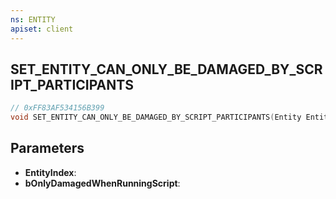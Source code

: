 ```yaml
---
ns: ENTITY
apiset: client
---
```

## SET_ENTITY_CAN_ONLY_BE_DAMAGED_BY_SCRIPT_PARTICIPANTS

```c
// 0xFF83AF534156B399
void SET_ENTITY_CAN_ONLY_BE_DAMAGED_BY_SCRIPT_PARTICIPANTS(Entity EntityIndex,BOOL bOnlyDamagedWhenRunningScript);
```


## Parameters
* **EntityIndex**:
* **bOnlyDamagedWhenRunningScript**: